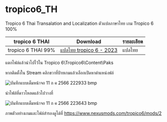 # tropico6_TH
Tropico 6 Thai Transalation and Localization
ตัวแปลภาษาไทย เกม Tropico 6 100% 


 tropico 6 THAI| Download|รายละเอียด|
| ------------- | ------------- | ------------- |
|  tropico 6 THAI 99%| [แปลไทย tropico 6 - 2023 ](https://github.com/simscolony/tropico6_TH/raw/main/Tropico%206.pak) |แปลไทย|

แตกไฟล์แล้วนำไปไว้ใน
Tropico 6\Tropico6\Content\Paks

หากติดตั้งใน Stream คลิกขวาที่ป้ายเกมแล้วเลือกเปิดหาตำแหน่งฟล์

![บันทึกแบบเต็มหน้าจอ 11 ก ค  2566 222933 bmp](https://github.com/simscolony/tropico6_TH/assets/13219372/71458ec5-80d4-45c8-8efa-19361ba338c4)

นำไฟล์ที่ดาวโหลดแล้วไปวางที่

![บันทึกแบบเต็มหน้าจอ 11 ก ค  2566 223643 bmp](https://github.com/simscolony/tropico6_TH/assets/13219372/daa121a3-7aa4-4a6c-a5cf-64689e4aa975)

ภาพตัวอย่างเกมและไฟล์สำรองดูได้ที่
https://www.nexusmods.com/tropico6/mods/2
